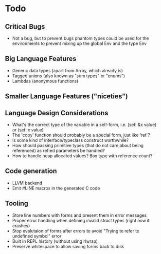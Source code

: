 # Todo

## Critical Bugs
* Not a bug, but to prevent bugs phantom types could be used for the environments to prevent mixing up the global Env and the type Env

## Big Language Features
* Generic data types (apart from Array, which already is)
* Tagged unions (also known as "sum types" or "enums")
* Lambdas (anonymous functions)

## Smaller Language Features ("niceties")

## Language Design Considerations
* What's the correct type of the variable in a set!-form, i.e. (set! &x value) or (set! x value)
* The 'copy' function should probably be a special form, just like 'ref'?
* Is some kind of interface/typeclass construct worthwhile?
* How should passing primitive types (that do not care about being referenced) as ref:ed parameters be handled?
* How to handle heap allocated values? Box type with reference count?

## Code generation
* LLVM backend
* Emit #LINE macros in the generated C code

## Tooling
* Store line numbers with forms and present them in error messages
* Proper error handling when defining invalid struct types (right now it crashes)
* Stop evalutaion of forms after errors to avoid "Trying to refer to undefined symbol" error
* Built in REPL history (without using rlwrap)
* Preserve whitespace to allow saving forms back to disk
